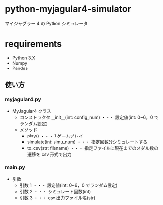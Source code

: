 # python-myjagular4-simulator

マイジャグラー 4 の Python シミュレータ

# requirements

- Python 3.X
- Numpy
- Pandas

## 使い方

### myjagular4.py

- MyJagular4 クラス
  - コンストラクタ \_\_init\_\_(int: config_num) ・・・ 設定値(int: 0~6，0 でランダム設定)
  - メソッド
    - play() ・・・ 1 ゲームプレイ
    - simulate(int: simu_num) ・・・ 指定回数分シミュレートする
    - to_csv(str: filename) ・・・ 指定ファイルに現在までのメダル数の遷移を csv 形式で出力

### main.py

- 引数
  - 引数 1 ・・・ 設定値(int: 0~6，0 でランダム設定)
  - 引数 2 ・・・ シミュレート回数(int)
  - 引数 3 ・・・ csv 出力ファイル名(str)
